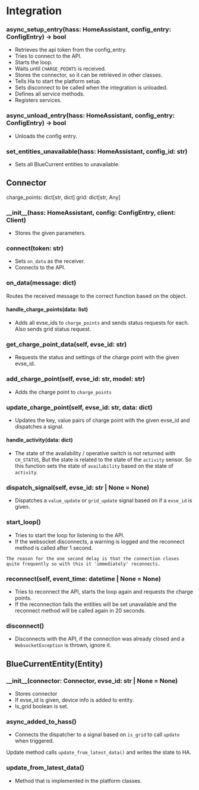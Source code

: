 # Integration

### async_setup_entry(hass: HomeAssistant, config_entry: ConfigEntry) -> bool

- Retrieves the api token from the config_entry.
- Tries to connect to the API.
- Starts the loop.
- Waits until `CHARGE_POINTS` is received.
- Stores the connector, so it can be retrieved in other classes.
- Tells Ha to start the platform setup.
- Sets disconnect to be called when the integration is unloaded.
- Defines all service methods.
- Registers services.

### async_unload_entry(hass: HomeAssistant, config_entry: ConfigEntry) -> bool

- Unloads the config entry.

### set_entities_unavailable(hass: HomeAssistant, config_id: str)

- Sets all BlueCurrent entities to unavailable.

## Connector

charge_points: dict[str, dict]
grid: dict[str, Any]

### \_\_init\_\_(hass: HomeAssistant, config: ConfigEntry, client: Client)

- Stores the given parameters.

### connect(token: str)

- Sets `on_data` as the receiver.
- Connects to the API.

### on_data(message: dict)

[](../flow/on-data.md)

Routes the received message to the correct function based on the object.

#### handle_charge_points(data: list)

- Adds all evse_ids to `charge_points` and sends status requests for each. Also sends grid status request.

### get_charge_point_data(self, evse_id: str)

- Requests the status and settings of the charge point with the given evse_id.

### add_charge_point(self, evse_id: str, model: str)

- Adds the charge point to `charge_points`

### update_charge_point(self, evse_id: str, data: dict)

- Updates the key, value pairs of charge point with the given evse_id and dispatches a signal.

#### handle_activity(data: dict)

- The state of the availability / operative switch is not returned with `CH_STATUS`, But the state is related to the state of the `activity` sensor. So this function sets the state of `availability` based on the state of `activity`.

### dispatch_signal(self, evse_id: str | None = None)

- Dispatches a `value_update` or `grid_update` signal based on if a `evse_id` is given.

### start_loop()

- Tries to start the loop for listening to the API.
- If the websocket disconnects, a warning is logged and the reconnect method is called after 1 second.

```{note}
The reason for the one second delay is that the connection closes quite frequently so with this it 'immediately' reconnects.
```

### reconnect(self, event_time: datetime | None = None)

- Tries to reconnect the API, starts the loop again and requests the charge points.
- If the reconnection fails the entities will be set unavailable and the reconnect method will be called again in 20 seconds.

### disconnect()

- Disconnects with the API, if the connection was already closed and a `WebsocketException` is thrown, ignore it.

## BlueCurrentEntity(Entity)

### \_\_init\_\_(connector: Connector, evse_id: str | None = None)

- Stores connector
- If evse_id is given, device info is added to entity.
- Is_grid boolean is set.

### async_added_to_hass()

- Connects the dispatcher to a signal based on `is_grid` to call `update` when triggered.

Update method calls `update_from_latest_data()` and writes the state to HA.

### update_from_latest_data()

- Method that is implemented in the platform classes.
